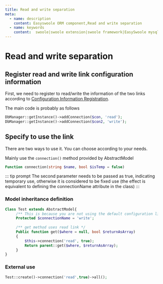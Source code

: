 ```yaml
---
title: Read and write separation
meta:
  - name: description
    content: Easyswoole ORM component,Read and write separation
  - name: keywords
    content:  swoole|swoole extension|swoole framework|EasySwoole mysql ORM|EasySwoole ORM|Swoole mysqli coroutine client|swoole ORM|swoole Read and write separation
---
```



# Read and write separation


## Register read and write link configuration information

First, we need to register to read/write the information of the two links according to [Configuration Information Registration](./configurationRegister.md).

The main code is probably as follows

```php
DbManager::getInstance()->addConnection($con, 'read');
DbManager::getInstance()->addConnection($con2, 'write');
```

## Specify to use the link

There are two ways to use it. You can choose according to your needs.

Mainly use the `connection()` method provided by AbstractModel

```php
Function connection(string $name, bool $isTemp = false)
```

::: tip prompt
The second parameter needs to be passed as true, indicating temporary use, otherwise it is considered to be fixed use (the effect is equivalent to defining the connectionName attribute in the class)
:::

### Model inheritance definition

```php
Class Test extends AbstractModel{
     /** This is because you are not using the default configuration link name, so you need to specify */
     Protected $connectionName = 'write';
    
     /** get method uses read link */
     Public function get($where = null, bool $returnAsArray)
     {
         $this->connection('read', true);
         Return parent::get($where, $returnAsArray);
     }
}
```

### External use

```php
Test::create()->connection('read',true)->all();
```
